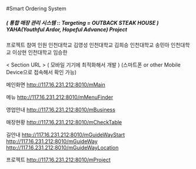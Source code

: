 #Smart Ordering System
<h5>( 통합 매장 관리 시스템 :: Targeting = OUTBACK STEAK HOUSE ) YAHA(Youthful Ardor, Hopeful Advance) Project </h5>

프로젝트 참여 인원 인천대학교 김영성 인천대학교 김희승 인천대학교 송민아 인천대학교 이상현 인천대학교 임승한

< Section URL > ( 모바일 기기에 최적화해서 개발 ) (스마트폰 or other Mobile Device으로 접속해서 확인 가능)

메인화면 http://117.16.231.212:8010/mMain

메뉴 http://117.16.231.212:8010/mMenuFinder

영업안내 http://117.16.231.212:8010/mBusiness

매장현황 http://117.16.231.212:8010/mCheckTable

길안내 http://117.16.231.212:8010/mGuideWayStart http://117.16.231.212:8010/mGuideWay http://117.16.231.212:8010/mGuideWayLocation

프로젝트 http://117.16.231.212:8010/mProject
